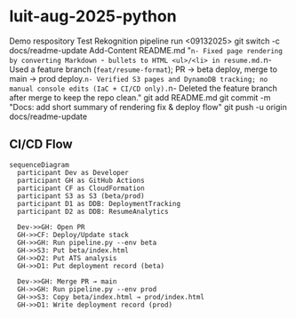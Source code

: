 # luit-aug-2025-python
Demo respository
Test Rekognition pipeline run <09132025>
git switch -c docs/readme-update
Add-Content README.md "`n- Fixed page rendering by converting Markdown `-` bullets to HTML <ul>/<li> in resume.md.`n- Used a feature branch (`feat/resume-format`); PR → beta deploy, merge to main → prod deploy.`n- Verified S3 pages and DynamoDB tracking; no manual console edits (IaC + CI/CD only).`n- Deleted the feature branch after merge to keep the repo clean."
git add README.md
git commit -m "Docs: add short summary of rendering fix & deploy flow"
git push -u origin docs/readme-update


## CI/CD Flow
```mermaid
sequenceDiagram
  participant Dev as Developer
  participant GH as GitHub Actions
  participant CF as CloudFormation
  participant S3 as S3 (beta/prod)
  participant D1 as DDB: DeploymentTracking
  participant D2 as DDB: ResumeAnalytics

  Dev->>GH: Open PR
  GH->>CF: Deploy/Update stack
  GH->>GH: Run pipeline.py --env beta
  GH->>S3: Put beta/index.html
  GH->>D2: Put ATS analysis
  GH->>D1: Put deployment record (beta)

  Dev->>GH: Merge PR → main
  GH->>GH: Run pipeline.py --env prod
  GH->>S3: Copy beta/index.html → prod/index.html
  GH->>D1: Write deployment record (prod)
```
